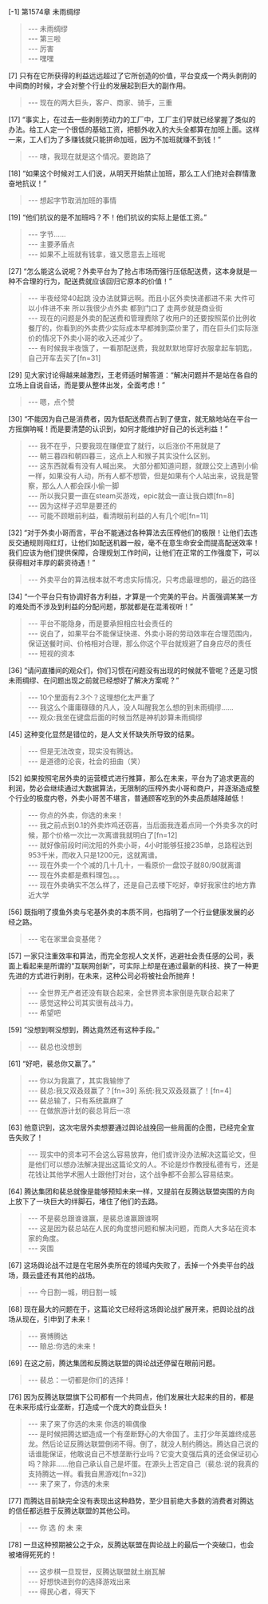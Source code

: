 
[-1] 第1574章 未雨绸缪
>--- 未雨绸缪<br>
>--- 第三啦<br>
>--- 厉害<br>
>--- 嘿嘿<br>

[7] 只有在它所获得的利益远远超过了它所创造的价值，平台变成一个两头剥削的中间商的时候，才会对整个行业的发展起到巨大的副作用。
>--- 现在的两大巨头，客户、商家、骑手，三重<br>

[17] “事实上，在过去一些剥削劳动力的工厂中，工厂主们早就已经掌握了类似的办法。给工人定一个很低的基础工资，把额外收入的大头全都算在加班上面。这样一来，工人们为了多赚钱就只能拼命加班，因为不加班就赚不到钱！”
>--- 嗐，我现在就是这个情况。要跑路了<br>

[18] “如果这个时候对工人们说，从明天开始禁止加班，那么工人们绝对会群情激奋地抗议！”
>--- 想起字节取消加班的事情<br>

[19] “他们抗议的是不加班吗？不！他们抗议的实际上是低工资。”
>--- 字节……<br>
>--- 主要矛盾点<br>
>--- 如果不上班就有钱拿，谁又愿意去上班呢<br>

[27] “怎么能这么说呢？外卖平台为了抢占市场而强行压低配送费，这本身就是一种不合理的行为，配送费就应该回归它原本的价值！”
>--- 半夜经常40起跳 没办法就算远啊。而且小区外卖快递都进不来  大件可以小件进不来 所以我很少点外卖 都到门口了 走两步就是商业街<br>
>--- 现在的问题是外卖的配送费和管理费除了收用户的还要按照菜价比例收餐厅的，你看到的外卖费少实际成本早都摊到菜价里了，而在巨头们实际涨价的情况下外卖小哥的收入还减少了。<br>
>--- 有时候我半夜饿了，一看那配送费，我就默默地穿好衣服拿起车钥匙，自己开车去买了[fn=31]<br>

[29] 见大家讨论得越来越激烈，王老师适时解答道：“解决问题并不是站在各自的立场上自说自话，而是要从整体出发，全面考虑！”
>--- 嗯，点个赞<br>

[30] “不能因为自己是消费者，因为低配送费而占到了便宜，就无脑地站在平台一方摇旗呐喊！而是要清楚的认识到，如何才能维护好自己的长远利益！”
>--- 我不在乎，只要我现在赚便宜了就行，以后涨价不用就是了<br>
>--- 朝三暮四和朝四暮三，这点上人和猴子其实没什么区别。<br>
>--- 这东西就看有没有人喊出来。
大部分都知道问题，就跟公交上遇到小偷一样，如果没有人动，所有人都不想管，但是如果有个人站出来，说我是警察，那么人人都会踩小偷一脚<br>
>--- 所以我只要一直在steam买游戏，epic就会一直让我白嫖[fn=8]<br>
>--- 因为这样子迟早是要还的<br>
>--- 可能不顾眼前利益，看清眼前利益的人有几个呢[fn=11]<br>

[32] “对于外卖小哥而言，平台不能通过各种算法去压榨他们的极限！让他们去违反交通规则闯红灯，让他们如配送机器一般，毫不在意生命安全而提高配送效率！我们应该为他们提供保障，合理规划工作时间，让他们在正常的工作强度下，可以获得相对丰厚的薪资待遇！”
>--- 外卖平台的算法根本就不考虑实际情况，只考虑最理想的，最近的路径<br>

[34] “一个平台只有协调好各方利益，才算是一个完美的平台。片面强调某某一方的难处而不涉及到利益的分配问题，那就都是在混淆视听！”
>--- 平台不能隐身，而是要承担相应社会责任的<br>
>--- 说白了，如果平台不能保证快递、外卖小哥的劳动效率在合理范围内，保证送餐时间、价格相对合理，那么你这个平台就规避了自身应尽的责任<br>
>--- 短视的资本<br>

[36] “请问直播间的观众们，你们习惯在问题没有出现的时候就不管呢？还是习惯未雨绸缪、在问题出现之前就已经想好了解决方案呢？”
>--- 10个里面有2.3个？这理想化太严重了<br>
>--- 我这么个庸庸碌碌的凡人，没人叫醒我怎么想的到未雨绸缪……<br>
>--- 观众:我坐在键盘后面的时候当然是神机妙算未雨绸缪<br>

[45] 这种变化显然是错位的，是人文关怀缺失所导致的结果。
>--- 但是无法改变，现实没有腾达。<br>
>--- 是道德的沦丧，社会的扭曲（笑）<br>

[52] 如果按照宅居外卖的运营模式进行推算，那么在未来，平台为了追求更高的利润，势必会继续通过大数据算法，无限制的压榨外卖小哥和商户，并逐渐造成整个行业的极度内卷，外卖小哥苦不堪言，普通顾客吃到的外卖品质越降越低！
>--- 你点的外卖，你选的未来！<br>
>--- 我之前点到0.1的外卖炸鸡还窃喜，当后面我连着点同一个外卖多次的时候，那个价格一次比一次离谱我就明白了[fn=12]<br>
>--- 就好像前段时间沈阳的外卖小哥，4小时能够狂接235单，总路程达到953千米，而收入只是1200元，这就离谱。<br>
>--- 现在外卖一个个减的几十几十，一看原价一盘饺子就80/90就离谱<br>
>--- 现在外卖都是煮料理包。。。<br>
>--- 现在外卖确实不怎么样了，还是自己去楼下吃好，幸好我家住的地方靠近大学<br>

[56] 既指明了摸鱼外卖与宅基外卖的本质不同，也指明了一个行业健康发展的必经之路。
>--- 宅在家里会变基佬？<br>

[57] 一家只注重效率和算法，而完全忽视人文关怀，逃避社会责任感的公司，表面上看起来是所谓的“互联网创新”，可实际上却是在通过最新的科技、换了一种更先进的方式进行剥削，在未来，这种公司必将被社会所抛弃！
>--- 全世界无产者还没有联合起来，全世界资本家倒是先联合起来了<br>
>--- 感觉这种公司其实很有战斗力。<br>
>--- 希望吧<br>

[59] “没想到啊没想到，腾达竟然还有这种手段。”
>--- 裴总也没想到<br>

[61] “好吧，裴总你又赢了。”
>--- 你以为我赢了，其实我输惨了<br>
>--- 裴总:我又双叒叕赢了？[fn=39]
系统:我又双叒叕赢了！[fn=4]<br>
>--- 裴总输了，只有系统赢麻了<br>
>--- 在做旅游计划的裴总背后一凉<br>

[63] 他意识到，这次宅居外卖想要通过舆论战挽回一些局面的企图，已经完全宣告失败了！
>--- 现实中的资本可不会这么容易放弃，他们或许没办法解决这篇论文，但是他们可以想办法解决提出这篇论文的人。不论是炒作教授私德有亏，还是花钱让其他学术圈人士跟他打对台，这个战争都不会那么容易结束。<br>

[64] 腾达集团和裴总就像是能够预知未来一样，又提前在反腾达联盟突围的方向上放下了一块巨大的绊脚石，堵住了他们的去路。
>--- 不是裴总跟谁谁赢，是裴总谁赢跟谁啊<br>
>--- 这是因为裴总站在人民的角度想问题和解决问题，而商人大多站在资本家的角度。<br>
>--- 突围<br>

[67] 这场舆论战不过是在宅居外卖所在的领域内失败了，丢掉一个外卖平台的战场，聂云盛还有其他的战场。
>--- 今日割一城，明日割一城<br>

[68] 现在最大的问题在于，这篇论文已经将这场舆论战扩展开来，把舆论战的战场从现在，引申到了未来！
>--- 赛博腾达<br>
>--- 赔总:你选的未来！<br>

[69] 在这之前，腾达集团和反腾达联盟的舆论战还停留在眼前问题。
>--- 裴总：一切都是你们的选择！<br>

[76] 因为反腾达联盟旗下公司都有一个共同点，他们发展壮大起来的目的，都是在未来形成行业垄断，打造成一个庞大的商业巨头！
>--- 来了来了你选的未来  你选的嘛偶像<br>
>--- 是时候把腾达塑造成一个有垄断野心的大帝国了。主打少年英雄终成恶龙。然后论证反腾达联盟倒闭不得。倒了，就没人制约腾达。腾达自己说的话谁能保证，他敢说自己不想垄断行业吗？它变大变强后真的还会保证初心吗？除非……他自己承认自己是坏蛋。在源头上否定自己（裴总:说的我真的支持腾达一样。看我自黑游戏[fn=32])<br>
>--- 来了来了，你选的未来<br>

[77] 而腾达目前缺完全没有表现出这种趋势，至少目前绝大多数的消费者对腾达的信任都远胜于反腾达联盟的其他公司。
>--- 你 选 的 未 来 <br>

[78] 一旦这种预期被公之于众，反腾达联盟在舆论战上的最后一个突破口，也会被堵得死死的！
>--- 这步棋一旦现世，反腾达联盟就土崩瓦解<br>
>--- 好想快进到你的选择游戏出来<br>
>--- 得民心者，得天下<br>
